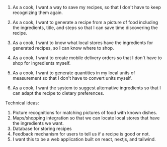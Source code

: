 1. As a cook, I want a way to save my recipes, so that I don't have to keep recognizing them again.

2. As a cook, I want to generate a recipe from a picture of food including the ingredients, title, and steps so that I can save time discovering the recipe.

3. As a cook, I want to know what local stores have the ingredients for generated recipes, so I can know where to shop.

4. As a cook, I want to create mobile delivery orders so that I don't have to shop for ingredients myself.

5. As a cook, I want to generate quantities in my local units of measurement so that I don't have to convert units myself.

6. As a cook, I want the system to suggest alternative ingredients so that I can adapt the recipe to dietary preferences.


Technical ideas:
1. Picture recognitions for matching pictures of food with known dishes.
2. Maps/shopping integration so that we can locate local stores that have the ingredients we want.
3. Database for storing recipes
4. Feedback mechanism for users to tell us if a recipe is good or not.
5. I want this to be a web application built on react, nextjs, and tailwind.
